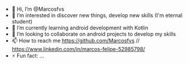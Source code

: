 - 👋 Hi, I’m @Marcosfvs
- 👀 I’m interested in discover new things, develop new skills (I'm eternal student)
- 🌱 I’m currently learning android development with Kotlin
- 💞️ I’m looking to collaborate on android projects to develop my skills
- 📫 How to reach me https://github.com/Marcosfvs // https://www.linkedin.com/in/marcos-felipe-52985798/
- ⚡ Fun fact: ...

<!---
Marcosfvs/Marcosfvs is a ✨ special ✨ repository because its `README.md` (this file) appears on your GitHub profile.
You can click the Preview link to take a look at your changes.
--->
